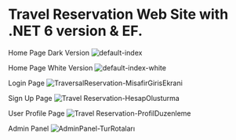 # Travel Reservation Web Site with .NET 6 version & EF.
Home Page Dark Version
![default-index](https://user-images.githubusercontent.com/86043508/219470152-e36420b7-c9c9-4eeb-81ba-d22486a0add9.png)

Home Page White Version 
![default-index-white](https://user-images.githubusercontent.com/86043508/219470430-ba1f5d1b-4144-476d-b987-2b6ba3055c92.png)

Login Page
![TraversalReservation-MisafirGirisEkrani](https://user-images.githubusercontent.com/86043508/219470854-51a0ede4-9b6c-4d22-a056-82282dce6d12.png)

Sign Up Page
![Travel Reservation-HesapOlusturma](https://user-images.githubusercontent.com/86043508/219470922-a0160a8c-f841-447d-a307-26b198dc5608.png)

User Profile Page
![Travel Reservation-ProfilDuzenleme](https://user-images.githubusercontent.com/86043508/219471083-8de0346c-77c0-4a9a-b41c-2b57e31ff954.png)

Admin Panel
![AdminPanel-TurRotaları](https://user-images.githubusercontent.com/86043508/219471139-0ced2aa1-08db-4e09-9a69-05743f337887.png)
